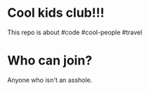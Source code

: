 # Cool kids club!!!

This repo is about #code #cool-people #travel

# Who can join?

Anyone who isn't an asshole.
